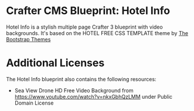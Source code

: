 # Crafter CMS Blueprint: Hotel Info

Hotel Info is a stylish multiple page Crafter 3 blueprint with video backgrounds. It's based on the HOTEL FREE CSS TEMPLATE theme by [The Bootstrap Themes](http://www.free-css.com/free-css-templates/page207/hotel) 

# Additional Licenses
The Hotel Info blueprint also contains the following resources:

- Sea View Drone HD Free Video Background from https://www.youtube.com/watch?v=nkxGbhQzLMM under Public Domain License
